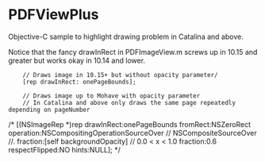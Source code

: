 # PDFViewPlus
Objective-C sample to highlight drawing problem in Catalina and above.

Notice that the fancy drawInRect in PDFImageView.m screws up in 10.15 and greater but works okay in 10.14 and lower.

        // Draws image in 10.15+ but without opacity parameter/
        [rep drawInRect: onePageBounds];
        
        // Draws image up to Mohave with opacity parameter
        // In Catalina and above only draws the same page repeatedly depending on pageNumber
/*
        [(NSImageRep *)rep drawInRect:onePageBounds
                             fromRect:NSZeroRect
                            operation:NSCompositingOperationSourceOver // NSCompositeSourceOver
         //.                 fraction:[self backgroundOpacity] // 0.0 < x < 1.0
                             fraction:0.6
                       respectFlipped:NO
                                hints:NULL];
*/

